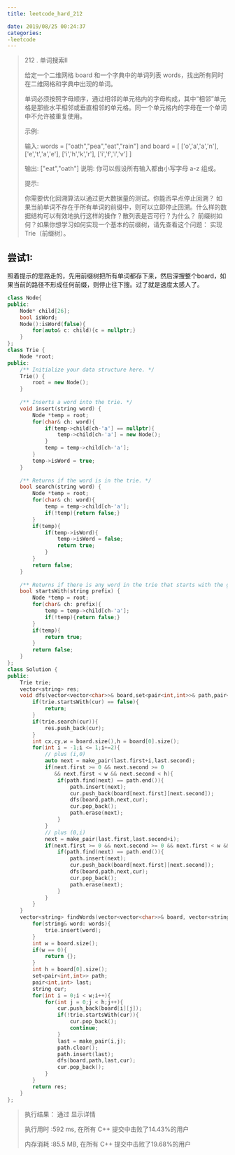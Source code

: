 ```yaml
---
title: leetcode_hard_212

date: 2019/08/25 00:24:37
categories:
-leetcode
---
```




>212 . 单词搜索II
>
>给定一个二维网格 board 和一个字典中的单词列表 words，找出所有同时在二维网格和字典中出现的单词。
>
>单词必须按照字母顺序，通过相邻的单元格内的字母构成，其中“相邻”单元格是那些水平相邻或垂直相邻的单元格。同一个单元格内的字母在一个单词中不允许被重复使用。
>
>示例:
>
>输入: 
>words = ["oath","pea","eat","rain"] and board =
>[
>  ['o','a','a','n'],
>  ['e','t','a','e'],
>  ['i','h','k','r'],
>  ['i','f','l','v']
>]
>
>输出: ["eat","oath"]
>说明:
>你可以假设所有输入都由小写字母 a-z 组成。
>
>提示:
>
>你需要优化回溯算法以通过更大数据量的测试。你能否早点停止回溯？
>如果当前单词不存在于所有单词的前缀中，则可以立即停止回溯。什么样的数据结构可以有效地执行这样的操作？散列表是否可行？为什么？ 前缀树如何？如果你想学习如何实现一个基本的前缀树，请先查看这个问题： 实现Trie（前缀树）。
>



## 尝试1:

照着提示的思路走的，先用前缀树把所有单词都存下来，然后深搜整个board，如果当前的路径不形成任何前缀，则停止往下搜。过了就是速度太感人了。

```c++
class Node{
public:
    Node* child[26];
    bool isWord;
    Node():isWord(false){
        for(auto& c: child){c = nullptr;}
    }
};
class Trie {
    Node *root;
public:
    /** Initialize your data structure here. */
    Trie() {
        root = new Node();
    }
    
    /** Inserts a word into the trie. */
    void insert(string word) {
        Node *temp = root;
        for(char& ch: word){
            if(temp->child[ch-'a'] == nullptr){
                temp->child[ch-'a'] = new Node();
            }
            temp = temp->child[ch-'a'];
        }
        temp->isWord = true;
    }
    
    /** Returns if the word is in the trie. */
    bool search(string word) {
        Node *temp = root;
        for(char& ch: word){
            temp = temp->child[ch-'a'];
            if(!temp){return false;}
        }
        if(temp){
            if(temp->isWord){
                temp->isWord = false;
                return true;
            }
        }
        return false;
    }
    
    /** Returns if there is any word in the trie that starts with the given prefix. */
    bool startsWith(string prefix) {
        Node *temp = root;
        for(char& ch: prefix){
            temp = temp->child[ch-'a'];
            if(!temp){return false;}
        }
        if(temp){
            return true;
        }
        return false;
    }
};
class Solution {
public:
    Trie trie;
    vector<string> res;
    void dfs(vector<vector<char>>& board,set<pair<int,int>>& path,pair<int,int>& last,string& cur){
        if(trie.startsWith(cur) == false){
            return;
        }
        if(trie.search(cur)){
            res.push_back(cur);
        }
        int cx,cy,w = board.size(),h = board[0].size();
        for(int i = -1;i <= 1;i+=2){
            // plus (i,0)
            auto next = make_pair(last.first+i,last.second);
            if(next.first >= 0 && next.second >= 0 
               && next.first < w && next.second < h){
                if(path.find(next) == path.end()){
                    path.insert(next);
                    cur.push_back(board[next.first][next.second]);
                    dfs(board,path,next,cur);
                    cur.pop_back();
                    path.erase(next);
                }
            }
            // plus (0,i)
            next = make_pair(last.first,last.second+i);
            if(next.first >= 0 && next.second >= 0 && next.first < w && next.second < h){
                if(path.find(next) == path.end()){
                    path.insert(next);
                    cur.push_back(board[next.first][next.second]);
                    dfs(board,path,next,cur);
                    cur.pop_back();
                    path.erase(next);
                }
            }
        }
    }
    vector<string> findWords(vector<vector<char>>& board, vector<string>& words) {
        for(string& word: words){
            trie.insert(word);
        }
        int w = board.size();
        if(w == 0){
            return {};
        }
        int h = board[0].size();
        set<pair<int,int>> path;
        pair<int,int> last;
        string cur;
        for(int i = 0;i < w;i++){
            for(int j = 0;j < h;j++){
                cur.push_back(board[i][j]);
                if(!trie.startsWith(cur)){
                    cur.pop_back();
                    continue;
                }
                last = make_pair(i,j);
                path.clear();
                path.insert(last);
                dfs(board,path,last,cur);
                cur.pop_back();
            }
        }
        return res;
    }
};
```



>执行结果： 通过 显示详情 
>
>执行用时 :592 ms, 在所有 C++ 提交中击败了14.43%的用户
>
>内存消耗 :85.5 MB, 在所有 C++ 提交中击败了19.68%的用户